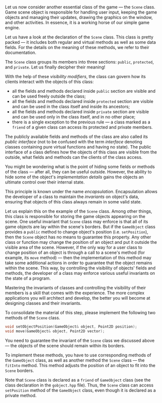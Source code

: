 Let us now consider another essential class of the game — the `Scene` class.
Game scene object is responsible for handling user input, 
keeping the game objects and managing their updates,
drawing the graphics on the window, and other activities.
In essence, it is a working horse of our simple game engine.

Let us have a look at the declaration of the `Scene` class.
This class is pretty packed — it includes both regular and virtual methods
as well as some data fields.
For the details on the meaning of these methods, we refer to their documentation.

The `Scene` class groups its members into three sections: `public`, `protected`, and `private`.
Let us finally decipher their meaning!

With the help of these _visibility modifiers_,
the class can govern how its clients interact with the objects of this class:

* all the fields and methods declared inside `public` section 
  are visible and can be used freely outside the class;
* all the fields and methods declared inside `protected` section
  are visible and can be used in the class itself and inside its ancestors;
* all the fields and methods declared inside `private` section
  are visible and can be used only in the class itself, and in no other place;
* there is a single exception to the previous rule — 
  a class marked as a `friend` of a given class can access its protected and private members.

The publicly available fields and methods of the class are also called its _public interface_
(not to be confused with the term _interface_ denoting classes containing pure virtual functions and having no state).
The public interface of a class defines how the objects of this class are visible from the outside,
what fields and methods can the clients of the class access.

[//]: # (TODO: add a note about visibility-inheritance modifier)

You might be wondering what is the point of hiding some fields or methods of the class — 
after all, they can be useful outside.
However, the ability to hide some of the object's _implementation details_
gains the objects an ultimate control over their internal state.

This principle is known under the name _encapsulation_.
Encapsulation allows the developer of a class to maintain the _invariants_ on object's data,
ensuring that objects of this class always remain in some valid state.

Let us explain this on the example of the `Scene` class.
Among other things, this class is responsible for storing the game objects appearing on the scene.
One useful invariant that `Scene` class may enforce is that all of its game objects are lay within the scene's borders.
But if the `GameObject` class provides a `public` method to change object's position (i.e. `setPosition`),
then the `Scene` object has no means to guarantee this property.
Any other class or function may change the position of an object and put it outside the visible area of the scene.
However, if the only way for a user class to change position of an object is through a call
to a scene's method (for example, its `move` method) — then the implementation of this method may
take some additional actions in order to guarantee that the object remains within the scene. 
This way, by controlling the visibility of objects' fields and methods,
the developer of a class may enforce various useful invariants on the state of a program.

Mastering the invariants of classes and controlling the visibility of their members is 
a skill that comes with the experience. The more complex applications you will architect and develop, 
the better you will become at designing classes and their invariants.  

To consolidate the material of this step, please 
implement the following two methods of the `Scene` class.

```c++
void setObjectPosition(GameObject& object, Point2D position);
void move(GameObject& object, Point2D vector);
```

You need to guarantee the invariant of the `Scene` class we discussed above —
the objects of the scene should remain within its borders.

To implement these methods, you have to use 
corresponding methods of the `GameObject` class, 
as well as another method the `Scene` class — the `fitInto` method.
This method adjusts the position of an object to fit into the `Scene` borders.

<div class="hint">

Note that `Scene` class is declared as a `friend` of `GameObject` class
(see the class declaration in the `gobject.hpp` file).
Thus, the `Scene` class can access `setPosition` method of the `GameObject` class, 
even though it is declared as a private method.

</div>
